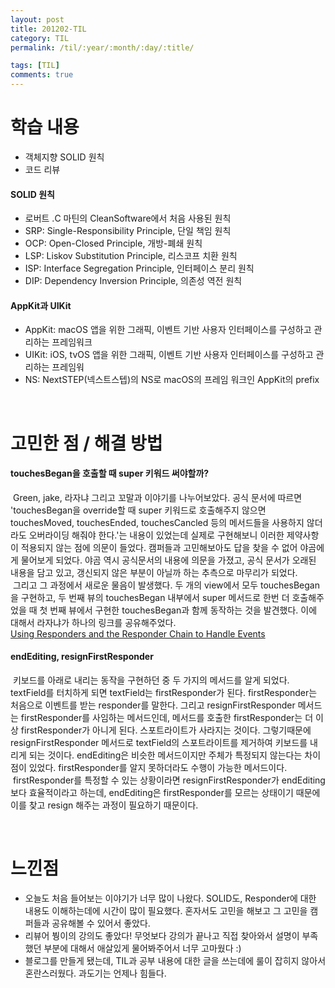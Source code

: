 ```yaml
---
layout: post
title: 201202-TIL
category: TIL
permalink: /til/:year/:month/:day/:title/

tags: [TIL]
comments: true
---
```


# 학습 내용
- 객체지향 SOLID 원칙
- 코드 리뷰

#### SOLID 원칙
- 로버트 .C 마틴의 CleanSoftware에서 처음 사용된 원칙
- SRP: Single-Responsibility Principle, 단일 책임 원칙
- OCP: Open-Closed Principle, 개방-폐쇄 원칙
- LSP: Liskov Substitution Principle, 리스코프 치환 원칙
- ISP: Interface Segregation Principle, 인터페이스 분리 원칙
- DIP: Dependency Inversion Principle, 의존성 역전 원칙

#### AppKit과 UIKit
- AppKit: macOS 앱을 위한 그래픽, 이벤트 기반 사용자 인터페이스를 구성하고 관리하는 프레임워크
- UIKit: iOS, tvOS 앱을 위한 그래픽, 이벤트 기반 사용자 인터페이스를 구성하고 관리하는 프레임워
- NS: NextSTEP(넥스트스텝)의 NS로 macOS의 프레임 워크인 AppKit의 prefix

<br>

# 고민한 점 / 해결 방법
#### touchesBegan을 호출할 때 super 키워드 써야할까?
&nbsp;Green, jake, 라자냐 그리고 꼬말과 이야기를 나누어보았다. 공식 문서에 따르면 'touchesBegan을 override할 때 super 키워드로 호출해주지 않으면 touchesMoved, touchesEnded, touchesCancled 등의 메서드들을 사용하지 않더라도 오버라이딩 해줘야 한다.'는 내용이 있었는데 실제로 구현해보니 이러한 제약사항이 적용되지 않는 점에 의문이 들었다. 캠퍼들과 고민해보아도 답을 찾을 수 없어 야곰에게 물어보게 되었다. 야곰 역시 공식문서의 내용에 의문을 가졌고, 공식 문서가 오래된 내용을 담고 있고, 갱신되지 않은 부분이 아닐까 하는 추측으로 마무리가 되었다.   <br>
&nbsp;그리고 그 과정에서 새로운 물음이 발생했다. 두 개의 view에서 모두 touchesBegan을 구현하고, 두 번째 뷰의 touchesBegan 내부에서 super 메서드로 한번 더 호출해주었을 때 첫 번째 뷰에서 구현한 touchesBegan과 함께 동작하는 것을 발견했다. 이에 대해서 라자냐가 하나의 링크를 공유해주었다.   
[Using Responders and the Responder Chain to Handle Events](https://developer.apple.com/documentation/uikit/touches_presses_and_gestures/using_responders_and_the_responder_chain_to_handle_events)

#### endEditing, resignFirstResponder
&nbsp;키보드를 아래로 내리는 동작을 구현하던 중 두 가지의 메서드를 알게 되었다. textField를 터치하게 되면 textField는 firstResponder가 된다. firstResponder는 처음으로 이벤트를 받는 responder를 말한다. 그리고 resignFirstResponder 메서드는 firstResponder를 사임하는 메서드인데, 메서드를 호출한 firstResponder는 더 이상 firstResponder가 아니게 된다. 스포트라이트가 사라지는 것이다. 그렇기때문에 resignFirstResponder 메서드로 textField의 스포트라이트를 제거하여 키보드를 내리게 되는 것이다. endEditing은 비슷한 메서드이지만 주체가 특정되지 않는다는 차이점이 있었다. firstResponder를 알지 못하더라도 수행이 가능한 메서드이다.     
&nbsp;firstResponder를 특정할 수 있는 상황이라면 resignFirstResponder가 endEditing보다 효율적이라고 하는데, endEditing은 firstResponder를 모르는 상태이기 때문에 이를 찾고 resign 해주는 과정이 필요하기 때문이다.

<br>

# 느낀점
- 오늘도 처음 들어보는 이야기가 너무 많이 나왔다. SOLID도, Responder에 대한 내용도 이해하는데에 시간이 많이 필요했다. 혼자서도 고민을 해보고 그 고민을 캠퍼들과 공유해볼 수 있어서 좋았다.   
- 리뷰어 붱이의 강의도 좋았다! 무엇보다 강의가 끝나고 직접 찾아와서 설명이 부족했던 부분에 대해서 애살있게 물어봐주어서 너무 고마웠다 :)
- 블로그를 만들게 됐는데, TIL과 공부 내용에 대한 글을 쓰는데에 룰이 잡히지 않아서 혼란스러웠다. 과도기는 언제나 힘들다.
